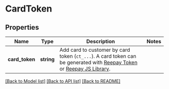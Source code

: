 # CardToken

## Properties
Name | Type | Description | Notes
------------ | ------------- | ------------- | -------------
**card_token** | **string** | Add card to customer by card token (`ct_...`). A card token can be generated with [Reepay Token](https://docs.reepay.com/token/) or [Reepay JS Library](https://docs.reepay.com/js/). |

[[Back to Model list]](../../README.md#documentation-for-models) [[Back to API list]](../../README.md#documentation-for-api-endpoints) [[Back to README]](../../README.md)


